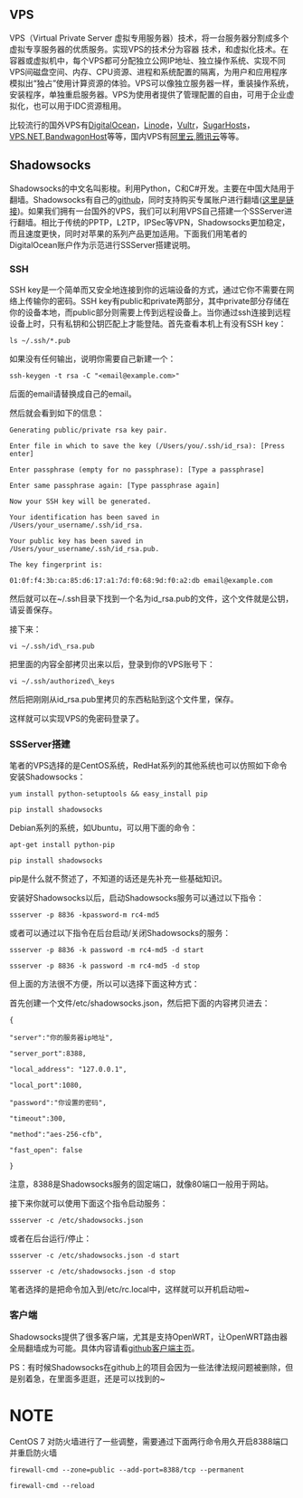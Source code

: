 VPS 
----

VPS（Virtual Private Server 虚拟专用服务器）技术，将一台服务器分割成多个虚拟专享服务器的优质服务。实现VPS的技术分为容器 技术，和虚拟化技术。在容器或虚拟机中，每个VPS都可分配独立公网IP地址、独立操作系统、实现不同VPS间磁盘空间、内存、CPU资源、进程和系统配置的隔离，为用户和应用程序模拟出“独占”使用计算资源的体验。VPS可以像独立服务器一样，重装操作系统，安装程序，单独重启服务器。VPS为使用者提供了管理配置的自由，可用于企业虚拟化，也可以用于IDC资源租用。 

比较流行的国外VPS有[DigitalOcean](https://www.digitalocean.com/)，[Linode](https://www.linode.com/)，[Vultr](https://www.vultr.com/)，[SugarHosts](http://www.sugarhosts.com/)，[VPS.NET](https://www.vps.net/),[BandwagonHost](https://bwh1.net/index.php)等等，国内VPS有[阿里云](http://www.aliyun.com/),[腾讯云](http://www.qcloud.com/)等等。 

Shadowsocks 
------------

Shadowsocks的中文名叫影梭。利用Python，C和C\#开发。主要在中国大陆用于翻墙。Shadowsocks有自己的[github](https://github.com/shadowsocks)，同时支持购买专属账户进行翻墙([这里是链接](https://shadowsocks.com/))。如果我们拥有一台国外的VPS，我们可以利用VPS自己搭建一个SSServer进行翻墙。相比于传统的PPTP，L2TP，IPSec等VPN，Shadowsocks更加稳定，而且速度更快，同时对苹果的系列产品更加适用。下面我们用笔者的DigitalOcean账户作为示范进行SSServer搭建说明。 

### SSH 

SSH key是一个简单而又安全地连接到你的远端设备的方式，通过它你不需要在网络上传输你的密码。SSH key有public和private两部分，其中private部分存储在你的设备本地，而public部分则需要上传到远程设备上。当你通过ssh连接到远程设备上时，只有私钥和公钥匹配上才能登陆。首先查看本机上有没有SSH key： 

`ls ~/.ssh/*.pub`

如果没有任何输出，说明你需要自己新建一个： 

`ssh-keygen -t rsa -C "<email@example.com>"`

后面的email请替换成自己的email。

然后就会看到如下的信息：

```
Generating public/private rsa key pair.

Enter file in which to save the key (/Users/you/.ssh/id_rsa): [Press enter]

Enter passphrase (empty for no passphrase): [Type a passphrase]

Enter same passphrase again: [Type passphrase again]

Now your SSH key will be generated.

Your identification has been saved in /Users/your_username/.ssh/id_rsa.

Your public key has been saved in /Users/your_username/.ssh/id_rsa.pub.

The key fingerprint is:

01:0f:f4:3b:ca:85:d6:17:a1:7d:f0:68:9d:f0:a2:db email@example.com
```

然后就可以在~/.ssh目录下找到一个名为id\_rsa.pub的文件，这个文件就是公钥，请妥善保存。

接下来： 

`vi ~/.ssh/id\_rsa.pub`

把里面的内容全部拷贝出来以后，登录到你的VPS账号下： 

`vi ~/.ssh/authorized\_keys`

然后把刚刚从id\_rsa.pub里拷贝的东西粘贴到这个文件里，保存。

这样就可以实现VPS的免密码登录了。 

### SSServer搭建 

笔者的VPS选择的是CentOS系统，RedHat系列的其他系统也可以仿照如下命令安装Shadowsocks：

```shell
yum install python-setuptools && easy_install pip

pip install shadowsocks
```

Debian系列的系统，如Ubuntu，可以用下面的命令：

```shell
apt-get install python-pip

pip install shadowsocks
```

pip是什么就不赘述了，不知道的话还是先补充一些基础知识。 

安装好Shadowsocks以后，启动Shadowsocks服务可以通过以下指令： 

`ssserver -p 8836 -kpassword-m rc4-md5`

或者可以通过以下指令在后台启动/关闭Shadowsocks的服务：

```shell
ssserver -p 8836 -k password -m rc4-md5 -d start

ssserver -p 8836 -k password -m rc4-md5 -d stop
```

但上面的方法很不方便，所以可以选择下面这种方式：

首先创建一个文件/etc/shadowsocks.json，然后把下面的内容拷贝进去：

```
{

"server":"你的服务器ip地址",

"server_port":8388,

"local_address": "127.0.0.1",

"local_port":1080,

"password":"你设置的密码",

"timeout":300,

"method":"aes-256-cfb",

"fast_open": false

}
```

注意，8388是Shadowsocks服务的固定端口，就像80端口一般用于网站。

接下来你就可以使用下面这个指令启动服务： 

`ssserver -c /etc/shadowsocks.json`

或者在后台运行/停止：

```
ssserver -c /etc/shadowsocks.json -d start

ssserver -c /etc/shadowsocks.json -d stop
```

笔者选择的是把命令加入到/etc/rc.local中，这样就可以开机启动啦~ 

### 客户端 

Shadowsocks提供了很多客户端，尤其是支持OpenWRT，让OpenWRT路由器全局翻墙成为可能。具体内容请看[github客户端主页](https://github.com/shadowsocks/shadowsocks/wiki/Ports-and-Clients)。 

PS：有时候Shadowsocks在github上的项目会因为一些法律法规问题被删除，但是别着急，在里面多逛逛，还是可以找到的~ 

NOTE 
=====

CentOS 7 对防火墙进行了一些调整，需要通过下面两行命令用久开启8388端口并重启防火墙

```
firewall-cmd --zone=public --add-port=8388/tcp --permanent

firewall-cmd --reload
```

